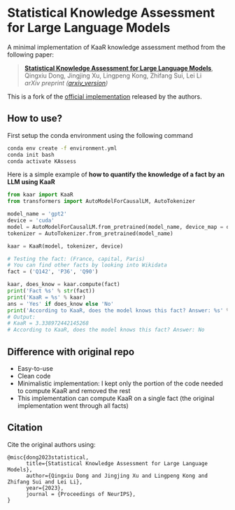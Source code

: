 # Statistical Knowledge Assessment for Large Language Models
A minimal implementation of KaaR knowledge assessment method from the following paper:

> [**Statistical Knowledge Assessment for Large Language Models**](https://arxiv.org/abs/2305.10519),            
> Qingxiu Dong, Jingjing Xu, Lingpeng Kong, Zhifang Sui, Lei Li   
> *arXiv preprint ([arxiv_version](https://arxiv.org/abs/2305.10519))*   

This is a fork of the [official implementation](https://github.com/dqxiu/KAssess) released by the authors.

## How to use?

First setup the conda environment using the following command

```bash
conda env create -f environment.yml
conda init bash
conda activate KAssess
```

Here is a simple example of **how to quantify the knowledge of a fact by an LLM using KaaR**
```python
from kaar import KaaR
from transformers import AutoModelForCausalLM, AutoTokenizer

model_name = 'gpt2'
device = 'cuda'
model = AutoModelForCausalLM.from_pretrained(model_name, device_map = device)
tokenizer = AutoTokenizer.from_pretrained(model_name)

kaar = KaaR(model, tokenizer, device)

# Testing the fact: (France, capital, Paris)
# You can find other facts by looking into Wikidata
fact = ('Q142', 'P36', 'Q90')

kaar, does_know = kaar.compute(fact)
print('Fact %s' % str(fact))
print('KaaR = %s' % kaar)
ans = 'Yes' if does_know else 'No'
print('According to KaaR, does the model knows this fact? Answer: %s' % ans)
# Output:
# KaaR = 3.338972442145268
# According to KaaR, does the model knows this fact? Answer: No
```

## Difference with original repo

- Easy-to-use
- Clean code
- Minimalistic implementation: I kept only the portion of the code needed to compute KaaR and removed the rest
- This implementation can compute KaaR on a single fact (the original implementation went through all facts)

## Citation
Cite the original authors using:
```
@misc{dong2023statistical,
      title={Statistical Knowledge Assessment for Large Language Models}, 
      author={Qingxiu Dong and Jingjing Xu and Lingpeng Kong and Zhifang Sui and Lei Li},
      year={2023},
      journal = {Proceedings of NeurIPS},
}
```



